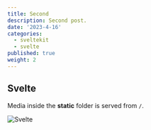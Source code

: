 ```yaml
---
title: Second
description: Second post.
date: '2023-4-16'
categories:
  - sveltekit
  - svelte
published: true
weight: 2
---
```


## Svelte

Media inside the **static** folder is served from `/`.

![Svelte](favicon.png)

